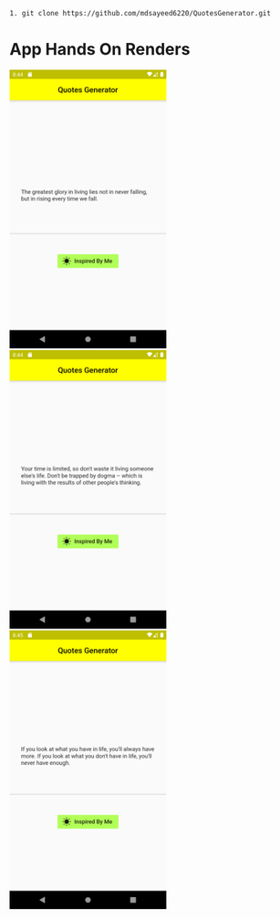 ```
1. git clone https://github.com/mdsayeed6220/QuotesGenerator.git
```

# App Hands On Renders

<img src="./Renders1.png" alt="Kitten"
	title="A cute kitten" width="275"  />
<img src="./Renders2.png" alt="Kitten"
	title="A cute kitten" width="275"  />
<img src="./Renders3.png" alt="Kitten"
	title="A cute kitten" width="275"  />
